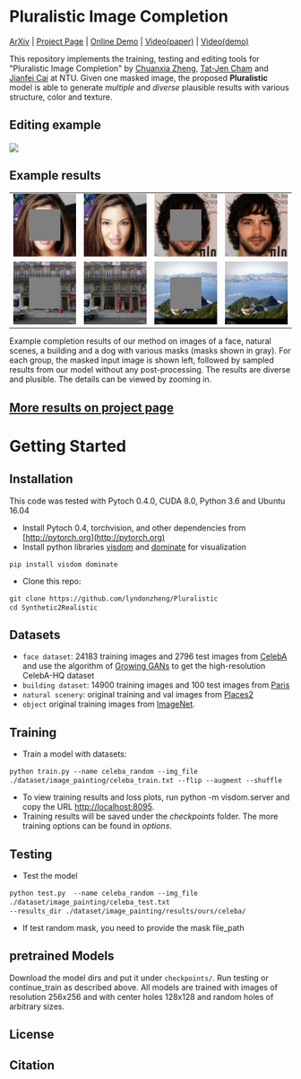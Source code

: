 
# Pluralistic Image Completion
[ArXiv]() | [Project Page]() | [Online Demo]() | [Video(paper)]() | [Video(demo)]()
<br>

This repository implements the training, testing and editing tools for "Pluralistic Image Completion" by [Chuanxia Zheng](http://www.chuanxiaz.com), [Tat-Jen Cham](http://www.ntu.edu.sg/home/astjcham/) and [Jianfei Cai](http://www.ntu.edu.sg/home/asjfcai/) at NTU. Given one masked image, the proposed **Pluralistic** model is able to generate *multiple* and *diverse* plausible results with various structure, color and texture.

## Editing example

<img src='images/free_form.gif' align="center">

## Example results

<table>
<tr>
<td><img src='images/mask_celeba_185755.jpg'></td>
<td><img src='images/celeba185755.gif'></td>
<td><img src='images/mask_celeba_184919.jpg'></td>
<td><img src='images/celeba184919.gif'></td>
</tr>

<tr>
<td><img src='images/mask_paris_085.png'></td>
<td><img src='images/paris85.gif'></td>
<td><img src='images/mask_Places_00030002.jpg'></td>
<td><img src='images/place30002.gif'></td>
</tr>

</table>
Example completion results of our method on images of a face, natural scenes, a building and a dog with various masks (masks shown in gray). For each group, the masked input image is shown left, followed by sampled results from our model without any post-processing. The results are diverse and plusible. The details can be viewed by zooming in.

## [More results on project page]()

# Getting Started
## Installation
This code was tested with Pytoch 0.4.0, CUDA 8.0, Python 3.6 and Ubuntu 16.04

- Install Pytoch 0.4, torchvision, and other dependencies from [http://pytorch.org](http://pytorch.org)
- Install python libraries [visdom](https://github.com/facebookresearch/visdom) and [dominate](https://github.com/Knio/dominate) for visualization

```
pip install visdom dominate
```
- Clone this repo:

```
git clone https://github.com/lyndonzheng/Pluralistic
cd Synthetic2Realistic
```

## Datasets
- ```face dataset```: 24183 training images and  2796 test images from [CelebA](http://mmlab.ie.cuhk.edu.hk/projects/CelebA.html) and use the algorithm of [Growing GANs](https://github.com/tkarras/progressive_growing_of_gans) to get the high-resolution CelebA-HQ dataset
- ```building dataset```: 14900 training images and 100 test images from [Paris](https://github.com/pathak22/context-encoder)
- ```natural scenery```: original training and val images from [Places2](http://places2.csail.mit.edu/)
- ```object``` original training images from [ImageNet](http://www.image-net.org/).

## Training
- Train a model with datasets:

```
python train.py --name celeba_random --img_file ./dataset/image_painting/celeba_train.txt --flip --augment --shuffle
```

- To view training results and loss plots, run python -m visdom.server and copy the URL [http://localhost:8095](http://localhost:8095).
- Training results will be saved under the *checkpoints* folder. The more training options can be found in *options*.

## Testing

- Test the model

```
python test.py  --name celeba_random --img_file ./dataset/image_painting/celeba_test.txt
--results_dir ./dataset/image_painting/results/ours/celeba/
```
- If test random mask, you need to provide the mask file_path

## pretrained Models

Download the model dirs and put it under ```checkpoints/```. Run testing or continue_train as described above. All models are trained with images of resolution 256x256 and with center holes 128x128 and random holes of arbitrary sizes.

## License

## Citation
